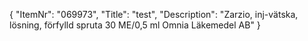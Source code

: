 {
  "ItemNr": "069973",
  "Title": "test",
  "Description": "Zarzio, inj-vätska, lösning, förfylld spruta 30 ME/0,5 ml Omnia Läkemedel AB"
}